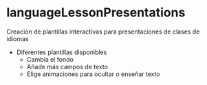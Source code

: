 # languageLessonPresentations

Creación de plantillas interactivas para presentaciones de clases de idiomas

- Diferentes plantillas disponibles
  - Cambia el fondo
  - Añade más campos de texto
  - Elige animaciones para ocultar o enseñar texto 
